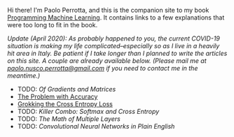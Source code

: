 Hi there! I'm Paolo Perrotta, and this is the companion site to my book [Programming Machine Learning](https://pragprog.com/book/pplearn). It contains links to a few explanations that were too long to fit in the book.

_Update (April 2020): As probably happened to you, the current COVID-19 situation is making my life complicated–especially so as I live in a heavily hit area in Italy. Be patient if I take longer than I planned to write the articles on this site. A couple are already available below. (Please mail me at paolo.nusco.perrotta@gmail.com if you need to contact me in the meantime.)_

* TODO: _Of Gradients and Matrices_
* [The Problem with Accuracy](https://medium.com/@nusco/the-problem-with-accuracy-3670891b908e)
* [Grokking the Cross Entropy Loss](https://medium.com/@nusco/grokking-the-cross-entropy-loss-cda6eb9ec307)
* TODO: _Killer Combo: Softmax and Cross Entropy_
* TODO: _The Math of Multiple Layers_
* TODO: _Convolutional Neural Networks in Plain English_
